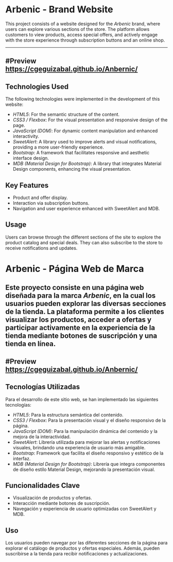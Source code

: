 # Arbenic - Brand Website

This project consists of a website designed for the *Arbenic* brand, where users can explore various sections of the store. The platform allows customers to view products, access special offers, and actively engage with the store experience through subscription buttons and an online shop.

---
#Preview
https://cgeguizabal.github.io/Anbernic/
---

## Technologies Used

The following technologies were implemented in the development of this website:

- *HTML5*: For the semantic structure of the content.
- *CSS3 / Flexbox*: For the visual presentation and responsive design of the page.
- *JavaScript (DOM)*: For dynamic content manipulation and enhanced interactivity.
- *SweetAlert*: A library used to improve alerts and visual notifications, providing a more user-friendly experience.
- *Bootstrap*: A framework that facilitates responsive and aesthetic interface design.
- *MDB (Material Design for Bootstrap)*: A library that integrates Material Design components, enhancing the visual presentation.

## Key Features

- Product and offer display.
- Interaction via subscription buttons.
- Navigation and user experience enhanced with SweetAlert and MDB.

## Usage

Users can browse through the different sections of the site to explore the product catalog and special deals. They can also subscribe to the store to receive notifications and updates.

# Arbenic - Página Web de Marca

Este proyecto consiste en una página web diseñada para la marca *Arbenic*, en la cual los usuarios pueden explorar las diversas secciones de la tienda. La plataforma permite a los clientes visualizar los productos, acceder a ofertas y participar activamente en la experiencia de la tienda mediante botones de suscripción y una tienda en línea.
---
#Preview
https://cgeguizabal.github.io/Anbernic/
---
## Tecnologías Utilizadas

Para el desarrollo de este sitio web, se han implementado las siguientes tecnologías:

- *HTML5*: Para la estructura semántica del contenido.
- *CSS3 / Flexbox*: Para la presentación visual y el diseño responsivo de la página.
- *JavaScript (DOM)*: Para la manipulación dinámica del contenido y la mejora de la interactividad.
- *SweetAlert*: Librería utilizada para mejorar las alertas y notificaciones visuales, brindando una experiencia de usuario más amigable.
- *Bootstrap*: Framework que facilita el diseño responsivo y estético de la interfaz.
- *MDB (Material Design for Bootstrap)*: Librería que integra componentes de diseño estilo Material Design, mejorando la presentación visual.

## Funcionalidades Clave

- Visualización de productos y ofertas.
- Interacción mediante botones de suscripción.
- Navegación y experiencia de usuario optimizadas con SweetAlert y MDB.
  
## Uso

Los usuarios pueden navegar por las diferentes secciones de la página para explorar el catálogo de productos y ofertas especiales. Además, pueden suscribirse a la tienda para recibir notificaciones y actualizaciones.
